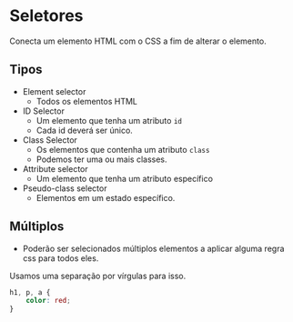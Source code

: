 # Seletores

Conecta um elemento HTML com o CSS a fim de alterar o elemento.

## Tipos

* Element selector
    - Todos os elementos HTML
* ID Selector
    - Um elemento que tenha um atributo `id`
    - Cada id deverá ser único.
* Class Selector
    - Os elementos que contenha um atributo `class`
    - Podemos ter uma ou mais classes.
* Attribute selector
    - Um elemento que tenha um atributo específico
* Pseudo-class selector
    - Elementos em um estado específico.

## Múltiplos

* Poderão ser selecionados múltiplos elementos a aplicar alguma regra css para todos eles.

Usamos uma separação por vírgulas para isso.

```css
h1, p, a {
    color: red;
}

```